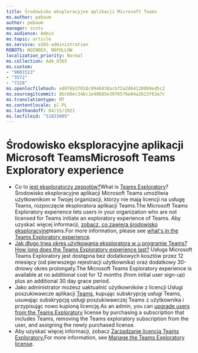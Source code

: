 ```yaml
---
title: Środowisko eksploracyjne aplikacji Microsoft Teams
ms.author: pebaum
author: pebaum
manager: scotv
ms.audience: Admin
ms.topic: article
ms.service: o365-administration
ROBOTS: NOINDEX, NOFOLLOW
localization_priority: Normal
ms.collection: Adm_O365
ms.custom:
- "9001513"
- "3572"
- "7228"
ms.openlocfilehash: ed076b37010c9946838acbf2a2d641200b9ed5c2
ms.sourcegitcommit: 8bc60ec34bc1e40685e3976576e04a2623f63a7c
ms.translationtype: MT
ms.contentlocale: pl-PL
ms.lasthandoff: 04/15/2021
ms.locfileid: "51833805"
---
```

# <a name="microsoft-teams-exploratory-experience"></a><span data-ttu-id="9b441-102">Środowisko eksploracyjne aplikacji Microsoft Teams</span><span class="sxs-lookup"><span data-stu-id="9b441-102">Microsoft Teams Exploratory experience</span></span>

- <span data-ttu-id="9b441-103">Co to [jest eksploratorzy zespołów?](https://docs.microsoft.com/microsoftteams/teams-exploratory)</span><span class="sxs-lookup"><span data-stu-id="9b441-103">What is [Teams Exploratory](https://docs.microsoft.com/microsoftteams/teams-exploratory)?</span></span> <span data-ttu-id="9b441-104">Środowisko eksploracyjne aplikacji Microsoft Teams umożliwia użytkownikom w Twojej organizacji, którzy nie mają licencji na usługę Teams, rozpoczęcie eksploratora aplikacji Teams.</span><span class="sxs-lookup"><span data-stu-id="9b441-104">The Microsoft Teams Exploratory experience lets users in your organization who are not licensed for Teams initiate an exploratory experience of Teams.</span></span> <span data-ttu-id="9b441-105">Aby uzyskać więcej informacji, [zobacz, co zawiera środowisko eksploracyjne](https://docs.microsoft.com/microsoftteams/teams-exploratory#whats-in-the-teams-exploratory-experience)teams.</span><span class="sxs-lookup"><span data-stu-id="9b441-105">For more information, please see [what's in the Teams Exploratory experience](https://docs.microsoft.com/microsoftteams/teams-exploratory#whats-in-the-teams-exploratory-experience).</span></span>
- [<span data-ttu-id="9b441-106">Jak długo trwa okres użytkowania eksploratora w u programie Teams?</span><span class="sxs-lookup"><span data-stu-id="9b441-106">How long does the Teams Exploratory experience last?</span></span>](https://docs.microsoft.com/microsoftteams/teams-exploratory#how-long-does-the-teams-exploratory-experience-last) <span data-ttu-id="9b441-107">Usługa Microsoft Teams Exploratory jest dostępna bez dodatkowych kosztów przez 12 miesięcy (od pierwszego rejestracji użytkownika) oraz dodatkowy 30-dniowy okres prolongaty.</span><span class="sxs-lookup"><span data-stu-id="9b441-107">The Microsoft Teams Exploratory experience is available at no additional cost for 12 months (from initial user sign-up) plus an additional 30 day grace period.</span></span>
- <span data-ttu-id="9b441-108">Jako administrator możesz uaktualnić użytkowników z licencji Usługi poszukiwawcze aplikacji [Teams,](https://docs.microsoft.com/microsoftteams/teams-exploratory#upgrade-users-from-the-teams-exploratory-license) kupując subskrypcję usługi Teams, usuwając subskrypcję usługi poszukiwawczej Teams z użytkownika i przypisując nowo kupioną licencję.</span><span class="sxs-lookup"><span data-stu-id="9b441-108">As an admin, you can [upgrade users from the Teams Exploratory](https://docs.microsoft.com/microsoftteams/teams-exploratory#upgrade-users-from-the-teams-exploratory-license) license by purchasing a subscription that includes Teams, removing the Teams exploratory subscription from the user, and assigning the newly purchased license.</span></span>
- <span data-ttu-id="9b441-109">Aby uzyskać więcej informacji, zobacz [Zarządzanie licencją Teams Exploratory.](https://docs.microsoft.com/microsoftteams/teams-exploratory)</span><span class="sxs-lookup"><span data-stu-id="9b441-109">For more information, see [Manage the Teams Exploratory license](https://docs.microsoft.com/microsoftteams/teams-exploratory).</span></span>

